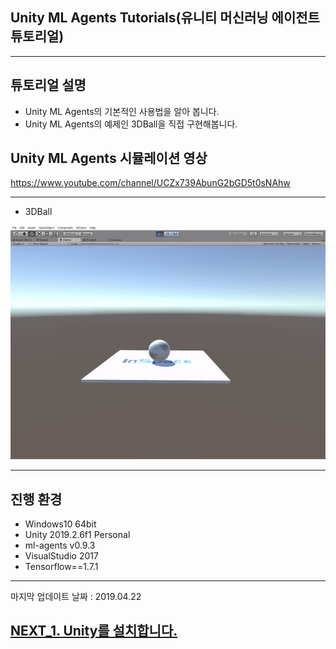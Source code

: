 ## Unity ML Agents Tutorials(유니티 머신러닝 에이전트 튜토리얼)
- - -

## 튜토리얼 설명
- Unity ML Agents의 기본적인 사용법을 알아 봅니다.
- Unity ML Agents의 예제인 3DBall을 직접 구현해봅니다.

## Unity ML Agents 시뮬레이션 영상

https://www.youtube.com/channel/UCZx739AbunG2bGD5t0sNAhw

- - -
- 3DBall

![Alt text](/unity_ml_agents_tutorial/sub/mb.gif)
- - -

## 진행 환경
- Windows10 64bit
- Unity 2019.2.6f1 Personal
- ml-agents v0.9.3
- VisualStudio 2017
- Tensorflow==1.7.1 
- - -

마지막 업데이트 날짜 : 2019.04.22

## [NEXT_1. Unity를 설치합니다.](https://github.com/hyunho1027/Unity_ML_Agents_Tutorial/tree/master/unity_ml_agents_tutorial/1.unity_download)
